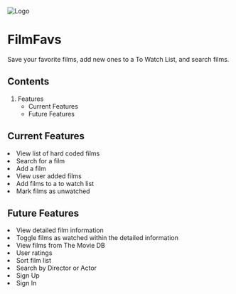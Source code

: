  ![Logo](https://film-favs.s3.us-east-2.amazonaws.com/FilmFavs_Logo.png)
# FilmFavs
Save your favorite films, add new ones to a To Watch List, and search films. 
## Contents
1. Features
    - Current Features
    - Future Features

## Current Features
<li> View list of hard coded films
<li> Search for a film
<li> Add a film
<li> View user added films
<li> Add films to a to watch list
<li> Mark films as unwatched

## Future Features
<li> View detailed film information
<li> Toggle films as watched within the detailed information
<li> View films from The Movie DB
<li> User ratings
<li> Sort film list
<li> Search by Director or Actor
<li> Sign Up
<li> Sign In
